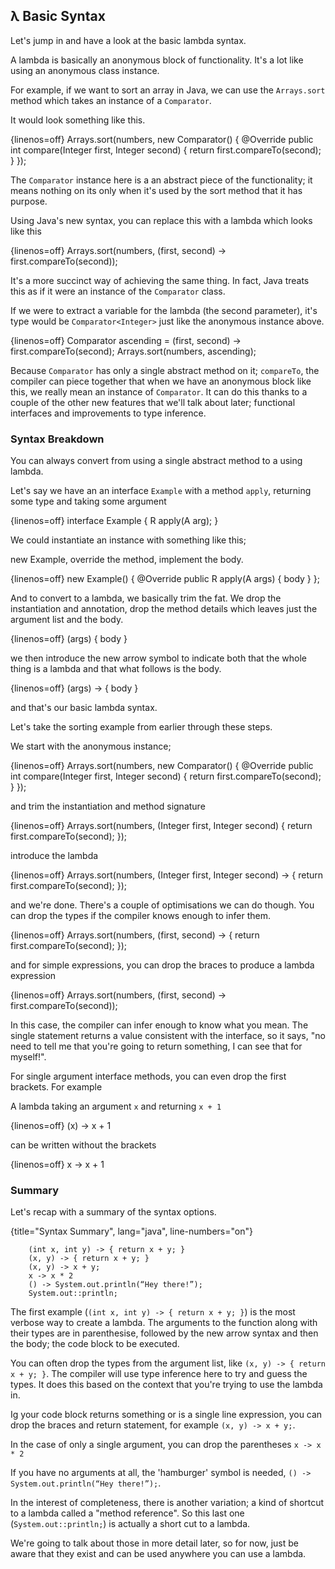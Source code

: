 ## λ Basic Syntax

Let's jump in and have a look at the basic lambda syntax.

A lambda is basically an anonymous block of functionality. It's a lot like using an anonymous class instance.

For example, if we want to sort an array in Java, we can use the `Arrays.sort` method which takes an instance of a `Comparator`.

It would look something like this.

{linenos=off}
    Arrays.sort(numbers, new Comparator<Integer>() {
        @Override
        public int compare(Integer first, Integer second) {
            return first.compareTo(second);
        }
    });

The `Comparator` instance here is a an abstract piece of the functionality; it means nothing on its only when it's used by the sort method that it has purpose.

Using Java's new syntax, you can replace this with a lambda which looks like this

{linenos=off}
    Arrays.sort(numbers, (first, second) -> first.compareTo(second));

It's a more succinct way of achieving the same thing. In fact, Java treats this as if it were an instance of the `Comparator` class.

If we were to extract a variable for the lambda (the second parameter), it's type would be `Comparator<Integer>` just like the anonymous instance above.

{linenos=off}
    Comparator<Integer> ascending = (first, second) -> first.compareTo(second);
    Arrays.sort(numbers, ascending);


Because `Comparator` has only a single abstract method on it; `compareTo`, the compiler can piece together that when we have an anonymous block like this, we really mean an instance of `Comparator`.  It can do this thanks to a couple of the other new features that we'll talk about later; functional interfaces and improvements to type inference.


### Syntax Breakdown

You can always convert from using a single abstract method to a using lambda.

Let's say we have an an interface `Example` with a method `apply`, returning some type and taking some argument

{linenos=off}
    interface Example {
        R apply(A arg);
    }

We could instantiate an instance with something like this;

new Example, override the method, implement the body.

{linenos=off}
    new Example() {
        @Override
        public R apply(A args) {
            body
        }
    };


And to convert to a lambda, we basically trim the fat. We drop the instantiation and annotation, drop the method details which leaves just the argument list and the body.

{linenos=off}
    (args) {
        body
    }

we then introduce the new arrow symbol to indicate both that the whole thing is a lambda and that what follows is the body.

{linenos=off}
    (args) -> { body }


and that's our basic lambda syntax.


Let's take the sorting example from earlier through these steps.

We start with the anonymous instance;

{linenos=off}
    Arrays.sort(numbers, new Comparator<Integer>() {
        @Override
        public int compare(Integer first, Integer second) {
            return first.compareTo(second);
        }
    });


and trim the instantiation and method signature

{linenos=off}
    Arrays.sort(numbers, (Integer first, Integer second) {
        return first.compareTo(second);
    });

introduce the lambda

{linenos=off}
    Arrays.sort(numbers, (Integer first, Integer second) -> {
        return first.compareTo(second);
    });

and we're done. There's a couple of optimisations we can do though. You can drop the types if the compiler knows enough to infer them.

{linenos=off}
    Arrays.sort(numbers, (first, second) -> {
        return first.compareTo(second);
    });

and for simple expressions, you can drop the braces to produce a lambda expression

{linenos=off}
    Arrays.sort(numbers, (first, second) -> first.compareTo(second));


In this case, the compiler can infer enough to know what you mean. The single statement returns a value consistent with the interface, so it says, "no need to tell me that you're going to return something, I can see that for myself!".


For single argument interface methods, you can even drop the first brackets. For example

A lambda taking an argument `x` and returning `x + 1`

{linenos=off}
    (x) -> x + 1

can be written without the brackets

{linenos=off}
    x -> x + 1



### Summary

Let's recap with a summary of the syntax options.

{title="Syntax Summary", lang="java", line-numbers="on"}
~~~~~~~
    (int x, int y) -> { return x + y; }
    (x, y) -> { return x + y; }
    (x, y) -> x + y;
    x -> x * 2
    () -> System.out.println(“Hey there!”);
    System.out::println;
~~~~~~~


The first example (`(int x, int y) -> { return x + y; }`) is the most verbose way to create a lambda. The arguments to the function along with their types are in parenthesise, followed by the new arrow syntax and then the body; the code block to be executed.

You can often drop the types from the argument list, like `(x, y) -> { return x + y; }`. The compiler will use type inference here to try and guess the types. It does this based on the context that you're trying to use the lambda in.

Ig your code block returns something or is a single line expression, you can drop the braces and return statement, for example `(x, y) -> x + y;`.

In the case of only a single argument, you can drop the parentheses `x -> x * 2`

If you have no arguments at all, the 'hamburger' symbol is needed, `() -> System.out.println(“Hey there!”);`.

In the interest of completeness, there is another variation; a kind of shortcut to a lambda called a "method reference". So this last one (`System.out::println;`) is actually a short cut to a lambda.

We're going to talk about those in more detail later, so for now, just be aware that they exist and can be used anywhere you can use a lambda.

